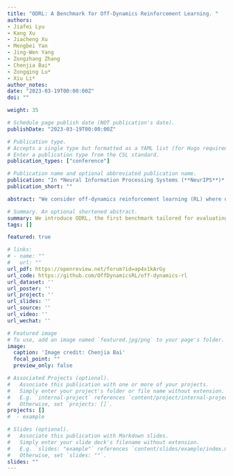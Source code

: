 ```yaml
---
title: "ODRL: A Benchmark for Off-Dynamics Reinforcement Learning. "
authors:
- Jiafei Lyu
- Kang Xu
- Jiacheng Xu
- Mengbei Yan
- Jing-Wen Yang
- Zongzhang Zhang
- Chenjia Bai*
- Zongqing Lu*
- Xiu Li*
author_notes:
date: "2023-03-19T00:00:00Z"
doi: ""

weight: 35

# Schedule page publish date (NOT publication's date).
publishDate: "2023-03-19T00:00:00Z"

# Publication type.
# Accepts a single type but formatted as a YAML list (for Hugo requirements).
# Enter a publication type from the CSL standard.
publication_types: ["conference"]

# Publication name and optional abbreviated publication name.
publication: "In *Neural Information Processing Systems (**NeurIPS**)*, Datasets and Benchmarks Track, 2024"
publication_short: ""

abstract: "We consider off-dynamics reinforcement learning (RL) where one needs to transfer policies across different domains with dynamics mismatch. Despite the focus on developing dynamics-aware algorithms, this field is hindered due to the lack of a standard benchmark. To bridge this gap, we introduce ODRL, the first benchmark tailored for evaluating off-dynamics RL methods. ODRL contains four experimental settings where the source and target domains can be either online or offline, and provides diverse tasks and a broad spectrum of dynamics shifts, making it a reliable platform to comprehensively evaluate the agent's adaptation ability to the target domain. Furthermore, ODRL includes recent off-dynamics RL algorithms in a unified framework and introduces some extra baselines for different settings, all implemented in a single-file manner. To unpack the true adaptation capability of existing methods, we conduct extensive benchmarking experiments, which show that no method has universal advantages across varied dynamics shifts. We hope this benchmark can serve as a cornerstone for future research endeavors."

# Summary. An optional shortened abstract.
summary: We introduce ODRL, the first benchmark tailored for evaluating off-dynamics RL methods where one needs to transfer policies across different domains with dynamics mismatch. 
tags: []

featured: true

# links:
# - name: ""
#   url: ""
url_pdf: https://openreview.net/forum?id=ap4x1kArGy
url_code: https://github.com/OffDynamicsRL/off-dynamics-rl
url_dataset: ''
url_poster: ''
url_project: ''
url_slides: ''
url_source: ''
url_video: ''
url_wechat: ''

# Featured image
# To use, add an image named `featured.jpg/png` to your page's folder. 
image:
  caption: 'Image credit: Chenjia Bai'
  focal_point: ""
  preview_only: false

# Associated Projects (optional).
#   Associate this publication with one or more of your projects.
#   Simply enter your project's folder or file name without extension.
#   E.g. `internal-project` references `content/project/internal-project/index.md`.
#   Otherwise, set `projects: []`.
projects: []
#  - example

# Slides (optional).
#   Associate this publication with Markdown slides.
#   Simply enter your slide deck's filename without extension.
#   E.g. `slides: "example"` references `content/slides/example/index.md`.
#   Otherwise, set `slides: ""`.
slides: ""
---
```

